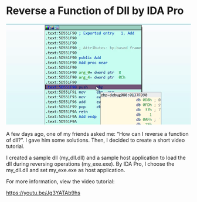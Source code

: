
# Reverse a Function of Dll by IDA Pro

![Reverse a Function of Dll by IDA Pro](banner.png)

A few days ago, one of my friends asked me: “How can I reverse a function of dll?”. I gave him some solutions. Then, I decided to create a short video tutorial.

I created a sample dll (my_dll.dll) and a sample host application to load the dll during reversing operations (my_exe.exe). By IDA Pro, I choose the my_dll.dll and set my_exe.exe as host application.

For more information, view the video tutorial:

https://youtu.be/Jg3YATAb9hs
